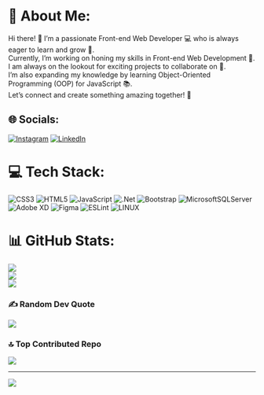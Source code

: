 # 💫 About Me:
Hi there! 👋 I’m a passionate Front-end Web Developer 💻 who is always eager to learn and grow 🌱. <br>Currently, I’m working on honing my skills in Front-end Web Development 🔧.<br>I am always on the lookout for exciting projects to collaborate on 👀.<br>I’m also expanding my knowledge by learning Object-Oriented Programming (OOP) for JavaScript 📚.<br>Let’s connect and create something amazing together! 🤝


## 🌐 Socials:
[![Instagram](https://img.shields.io/badge/Instagram-%23E4405F.svg?logo=Instagram&logoColor=white)](https://instagram.com/ig.me/1realjoshua) [![LinkedIn](https://img.shields.io/badge/LinkedIn-%230077B5.svg?logo=linkedin&logoColor=white)](https://linkedin.com/in/https://www.linkedin.com/in/joshua-opare-boateng-a16901241/?lipi=urn%3Ali%3Apage%3Ad_flagship3_feed%3B7bMFPFLMSw20c1b5gF49Nw%3D%3D) 

# 💻 Tech Stack:
![CSS3](https://img.shields.io/badge/css3-%231572B6.svg?style=for-the-badge&logo=css3&logoColor=white) ![HTML5](https://img.shields.io/badge/html5-%23E34F26.svg?style=for-the-badge&logo=html5&logoColor=white) ![JavaScript](https://img.shields.io/badge/javascript-%23323330.svg?style=for-the-badge&logo=javascript&logoColor=%23F7DF1E) ![.Net](https://img.shields.io/badge/.NET-5C2D91?style=for-the-badge&logo=.net&logoColor=white) ![Bootstrap](https://img.shields.io/badge/bootstrap-%23563D7C.svg?style=for-the-badge&logo=bootstrap&logoColor=white) ![MicrosoftSQLServer](https://img.shields.io/badge/Microsoft%20SQL%20Sever-CC2927?style=for-the-badge&logo=microsoft%20sql%20server&logoColor=white) ![Adobe XD](https://img.shields.io/badge/Adobe%20XD-470137?style=for-the-badge&logo=Adobe%20XD&logoColor=#FF61F6) 	![Figma](https://img.shields.io/badge/figma-%23F24E1E.svg?style=for-the-badge&logo=figma&logoColor=white) ![ESLint](https://img.shields.io/badge/ESLint-4B3263?style=for-the-badge&logo=eslint&logoColor=white) ![LINUX](https://img.shields.io/badge/Linux-FCC624?style=for-the-badge&logo=linux&logoColor=black)
# 📊 GitHub Stats:
![](https://github-readme-stats.vercel.app/api?username=jnopareboateng&theme=dark&hide_border=false&include_all_commits=false&count_private=false)<br/>
![](https://github-readme-streak-stats.herokuapp.com/?user=jnopareboateng&theme=dark&hide_border=false)<br/>
![](https://github-readme-stats.vercel.app/api/top-langs/?username=jnopareboateng&theme=dark&hide_border=false&include_all_commits=false&count_private=false&layout=compact)

### ✍️ Random Dev Quote
![](https://quotes-github-readme.vercel.app/api?type=horizontal&theme=radical)

### 🔝 Top Contributed Repo
![](https://github-contributor-stats.vercel.app/api?username=jnopareboateng&limit=5&theme=dark&combine_all_yearly_contributions=true)

---
[![](https://visitcount.itsvg.in/api?id=jnopareboateng&icon=0&color=0)](https://visitcount.itsvg.in)

<!-- Proudly created with GPRM ( https://gprm.itsvg.in ) -->
